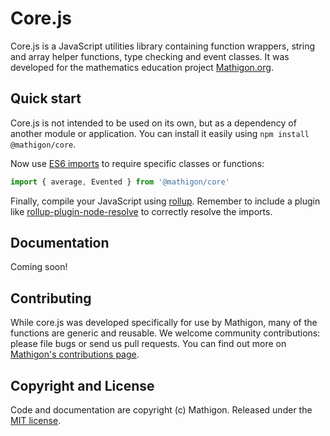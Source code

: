 # Core.js

Core.js is a JavaScript utilities library containing function wrappers, string
and array helper functions, type checking and event classes. It was developed
for the mathematics education project [Mathigon.org](https://mathigon.org).


## Quick start

Core.js is not intended to be used on its own, but as a dependency of another
module or application. You can install it easily using
`npm install @mathigon/core`.

Now use [ES6 imports](http://2ality.com/2014/09/es6-modules-final.html) to
require specific classes or functions:

```js
import { average, Evented } from '@mathigon/core'
```

Finally, compile your JavaScript using [rollup](https://rollupjs.org/). Remember
to include a plugin like [rollup-plugin-node-resolve](https://github.com/rollup/rollup-plugin-node-resolve)
to correctly resolve the imports.


## Documentation

Coming soon!


## Contributing

While core.js was developed specifically for use by Mathigon, many of the
functions are generic and reusable. We welcome community contributions: please
file bugs or send us pull requests. You can find out more on
[Mathigon's contributions page](https://mathigon.org/contribute).


## Copyright and License

Code and documentation are copyright (c) Mathigon.
Released under the [MIT license](LICENSE).
